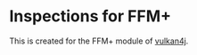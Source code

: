 # Inspections for FFM+

This is created for the FFM+ module of [vulkan4j](https://github.com/club-doki7/vulkan4j).
